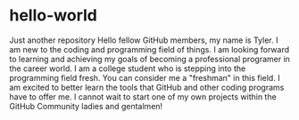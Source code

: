 # hello-world
Just another repository
Hello fellow GitHub members, my name is Tyler. I am new to the coding and programming field of things. I am looking forward to learning and achieving my goals of becoming a professional programer in the career world. I am a college student who is stepping into the programming field fresh. You can consider me a "freshman" in this field. I am excited to better learn the tools that GitHub and other coding programs have to offer me. I cannot wait to start one of my own projects within the GitHub Community ladies and gentalmen!

